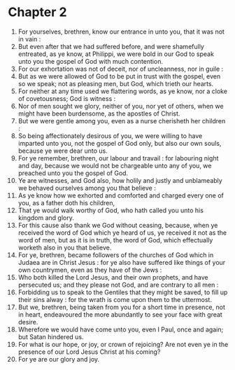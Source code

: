 # Chapter 2

1. For yourselves, brethren, know our entrance in unto you, that it was not in vain :
2. But even after that we had suffered before, and were shamefully entreated, as ye know, at Philippi, we were bold in our God to speak unto you the gospel of God with much contention.
3. For our exhortation was not of deceit, nor of uncleanness, nor in guile :
4. But as we were allowed of God to be put in trust with the gospel, even so we speak; not as pleasing men, but God, which trieth our hearts.
5. For neither at any time used we flattering words, as ye know, nor a cloke of covetousness; God is witness :
6. Nor of men sought we glory, neither of you, nor yet of others, when we might have been burdensome, as the apostles of Christ.
7. But we were gentle among you, even as a nurse cherisheth her children :
8. So being affectionately desirous of you, we were willing to have imparted unto you, not the gospel of God only, but also our own souls, because ye were dear unto us.
9. For ye remember, brethren, our labour and travail : for labouring night and day, because we would not be chargeable unto any of you, we preached unto you the gospel of God.
10. Ye are witnesses, and God also, how holily and justly and unblameably we behaved ourselves among you that believe :
11. As ye know how we exhorted and comforted and charged every one of you, as a father doth his children,
12. That ye would walk worthy of God, who hath called you unto his kingdom and glory.
13. For this cause also thank we God without ceasing, because, when ye received the word of God which ye heard of us, ye received it not as the word of men, but as it is in truth, the word of God, which effectually worketh also in you that believe.
14. For ye, brethren, became followers of the churches of God which in Judaea are in Christ Jesus : for ye also have suffered like things of your own countrymen, even as they have of the Jews :
15. Who both killed the Lord Jesus, and their own prophets, and have persecuted us; and they please not God, and are contrary to all men :
16. Forbidding us to speak to the Gentiles that they might be saved, to fill up their sins alway : for the wrath is come upon them to the uttermost.
17. But we, brethren, being taken from you for a short time in presence, not in heart, endeavoured the more abundantly to see your face with great desire.
18. Wherefore we would have come unto you, even I Paul, once and again; but Satan hindered us.
19. For what is our hope, or joy, or crown of rejoicing? Are not even ye in the presence of our Lord Jesus Christ at his coming?
20. For ye are our glory and joy.

